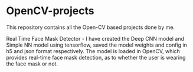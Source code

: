 # OpenCV-projects
This repository contains all the Open-CV based projects done by me.

Real Time Face Mask Detector - I have created the Deep CNN model and Simple NN model using tensorflow, saved the model weights and config in h5 and json format respectively. 
The model is loaded in OpenCV, which provides real-time face mask detection, as to whether the user is wearing the face mask or not.   
